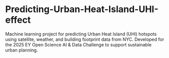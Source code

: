 # Predicting-Urban-Heat-Island-UHI-effect
Machine learning project for predicting Urban Heat Island (UHI) hotspots using satellite, weather, and building footprint data from NYC. Developed for the 2025 EY Open Science AI &amp; Data Challenge to support sustainable urban planning.
